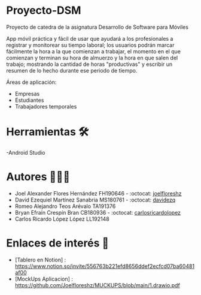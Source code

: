 # Proyecto-DSM
Proyecto de catedra de la asignatura Desarrollo de Software para Móviles

App móvil práctica y fácil de usar que ayudará a los profesionales a registrar y monitorear su tiempo laboral; los usuarios podrán marcar fácilmente la hora a la que comienzan a trabajar, el momento en el que comienzan y terminan su hora de almuerzo y la hora en que salen del trabajo; mostrando la cantidad de horas "productivas" y escribir un resumen de lo hecho durante ese periodo de tiempo.

Áreas de aplicación:
* Empresas
* Estudiantes
* Trabajadores temporales

# Herramientas 🛠️
-Android Studio
# Autores 👨🏻‍💻
- Joel Alexander Flores Hernández FH190646 - :octocat: [joelfloreshz](https://github.com/joelfloreshz)
- David Ezequiel Martínez Sanabria MS180761 - :octocat: [davidezq](https://github.com/davidezq)
- Romeo Alejandro Teos Arévalo TA191376
- Bryan Efraín Crespín Bran CB180936 - :octocat: [carlosricardolopez](https://github.com/carlosricardolopez)
- Carlos Ricardo López López LL192148
# Enlaces de interés 👀
- [Tablero en Notion] : https://www.notion.so/invite/556763b221efd8656ddef2ecfcd07ba60481af00
- [MockUps Aplicacion] : https://github.com/Joelfloreshz/MUCKUPS/blob/main/1.drawio.pdf
